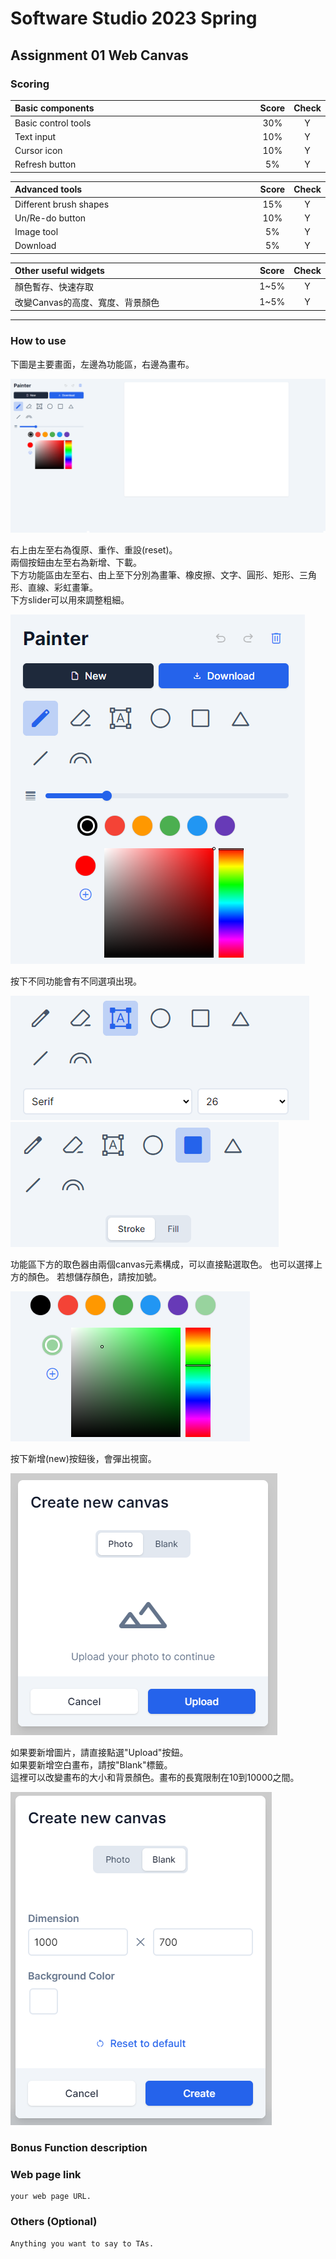 # Software Studio 2023 Spring
## Assignment 01 Web Canvas


### Scoring

| **Basic components** | **Score** | **Check** |
| :------------------- | :-------: | :-------: |
| Basic control tools  |    30%    |     Y     |
| Text input           |    10%    |     Y     |
| Cursor icon          |    10%    |     Y     |
| Refresh button       |    5%     |     Y     |

| **Advanced tools**     | **Score** | **Check** |
| :--------------------- | :-------: | :-------: |
| Different brush shapes |    15%    |     Y     |
| Un/Re-do button        |    10%    |     Y     |
| Image tool             |    5%     |     Y     |
| Download               |    5%     |     Y     |

| **Other useful widgets**         | **Score** | **Check** |
| :------------------------------- | :-------: | :-------: |
| 顏色暫存、快速存取               |   1~5%    |     Y     |
| 改變Canvas的高度、寬度、背景顏色 |   1~5%    |     Y     |


---

### How to use 

下圖是主要畫面，左邊為功能區，右邊為畫布。

![alt text](image.png)


右上由左至右為復原、重作、重設(reset)。  
兩個按鈕由左至右為新增、下載。  
下方功能區由左至右、由上至下分別為畫筆、橡皮擦、文字、圓形、矩形、三角形、直線、彩虹畫筆。  
下方slider可以用來調整粗細。

![alt text](image-1.png)



按下不同功能會有不同選項出現。

![alt text](image-2.png)
![alt text](image-3.png)



功能區下方的取色器由兩個canvas元素構成，可以直接點選取色。
也可以選擇上方的顏色。
若想儲存顏色，請按加號。

![alt text](image-6.png)


按下新增(new)按鈕後，會彈出視窗。

![alt text](image-4.png)

如果要新增圖片，請直接點選"Upload"按鈕。  
如果要新增空白畫布，請按"Blank"標籤。  
這裡可以改變畫布的大小和背景顏色。畫布的長寬限制在10到10000之間。

![alt text](image-5.png)




    

### Bonus Function description
    

### Web page link

    your web page URL.

### Others (Optional)

    Anything you want to say to TAs.

<style>
table th{
    width: 100%;
}
</style>
